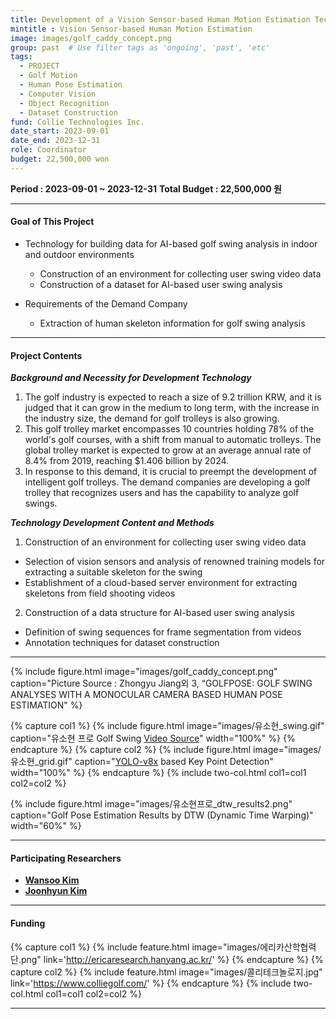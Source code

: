 ```yaml
---
title: Development of a Vision Sensor-based Human Motion Estimation Techinque for Golf Swing Dataset Construction in Indoor and Outdoor Environments
mintitle : Vision Sensor-based Human Motion Estimation
image: images/golf_caddy_concept.png
group: past  # Use filter tags as 'ongoing', 'past', 'etc'
tags:
  - PROJECT
  - Golf Motion
  - Human Pose Estimation
  - Computer Vision
  - Object Recognition
  - Dataset Construction
fund: Collie Technologies Inc.   
date_start: 2023-09-01
date_end: 2023-12-31
role: Coordinator
budget: 22,500,000 won
---
```


**<i class="fas fa-sync"></i> Period : 2023-09-01 ~ 2023-12-31**
**<i class="fas fa-won-sign"></i> Total Budget : 22,500,000 원**    

***     
#### <i class="fas fa-edit"></i>  **Goal of This Project**

- Technology for building data for AI-based golf swing analysis in indoor and outdoor environments
  * Construction of an environment for collecting user swing video data
  * Construction of a dataset for AI-based user swing analysis


- Requirements of the Demand Company
  * Extraction of human skeleton information for golf swing analysis



***
#### <i class="far fa-edit"></i>  **Project Contents**   


**_Background and Necessity for Development Technology_**
1. The golf industry is expected to reach a size of 9.2 trillion KRW, and it is judged that it can grow in the medium to long term, with the increase in the industry size, the demand for golf trolleys is also growing.
2. This golf trolley market encompasses 10 countries holding 78% of the world's golf courses, with a shift from manual to automatic trolleys. The global trolley market is expected to grow at an average annual rate of 8.4% from 2019, reaching $1.406 billion by 2024.
3. In response to this demand, it is crucial to preempt the development of intelligent golf trolleys. The demand companies are developing a golf trolley that recognizes users and has the capability to analyze golf swings.
    
    
    
    
**_Technology Development Content and Methods_**
1. Construction of an environment for collecting user swing video data
  - Selection of vision sensors and analysis of renowned training models for extracting a suitable skeleton for the swing
  - Establishment of a cloud-based server environment for extracting skeletons from field shooting videos
2. Construction of a data structure for AI-based user swing analysis
  - Definition of swing sequences for frame segmentation from videos
  - Annotation techniques for dataset construction


***    
{%
  include figure.html
  image="images/golf_caddy_concept.png"
  caption="Picture Source : Zhongyu Jiang외 3, “GOLFPOSE: GOLF SWING ANALYSES WITH A 
MONOCULAR CAMERA BASED HUMAN POSE ESTIMATION"
%}     

{% capture col1 %}
{%
  include figure.html
  image="images/유소현_swing.gif"
  caption="유소현 프로 Golf Swing [Video Source](https://www.youtube.com/watch?v=pOjEvVIoYBM&t=140s)"
  width="100%"
%}
{% endcapture %}
{% capture col2 %}
{%
  include figure.html
  image="images/유소현_grid.gif"
  caption="[YOLO-v8x](https://github.com/ultralytics/ultralytics) based Key Point Detection"
  width="100%"
%}
{% endcapture %}
{% include two-col.html col1=col1 col2=col2 %}   

{%
  include figure.html
  image="images/유소현프로_dtw_results2.png"
  caption="Golf Pose Estimation Results by DTW (Dynamic Time Warping)"
  width="60%"
%}     


***    

#### **<i class="fas fa-user-circle"></i> Participating Researchers**
* [**Wansoo Kim**](http://harco.hanyang.ac.kr/members/Wansoo-Kim.html)
* [**Joonhyun Kim**](http://harco.hanyang.ac.kr/members/Joonhyun-Kim.html)

***

#### **<i class="fas fa-money-bill-wave-alt"></i> Funding**


{% capture col1 %}
{%
  include feature.html
  image="images/에리카산학협력단.png"
  link='http://ericaresearch.hanyang.ac.kr/'
%}
{% endcapture %}
{% capture col2 %}
{%
  include feature.html
  image="images/콜리테크놀로지.jpg"
  link='https://www.colliegolf.com/'
%}
{% endcapture %}
{% include two-col.html col1=col1 col2=col2 %}



***